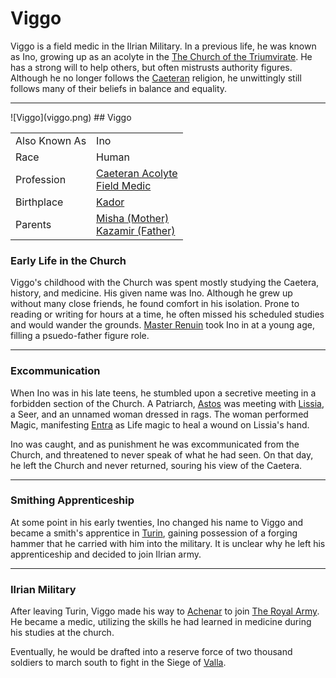 # Viggo

Viggo is a field medic in the Ilrian Military. In a previous life, he was known as Ino, growing up as an acolyte in the [The Church of the Triumvirate](the_church_of_the_triumvirate.md). He has a strong will to help others, but often mistrusts authority figures. Although he no longer follows the [Caeteran](caeteran.md) religion, he unwittingly still follows many of their beliefs in balance and equality.

----

<div markdown="1" class="sidebar">
![Viggo](viggo.png)
## Viggo

|||
|-|-|
| Also Known As | Ino |
| Race  | Human  |
| Profession | [Caeteran Acolyte](caeteran.md) <br> [Field Medic](the_royal_ilrian_military.md) |
| Birthplace | [Kador](kador.md) |
| Parents | [Misha (Mother)](misha.md) <br> [Kazamir (Father)](kazamir.md)|
</div>


### Early Life in the Church
Viggo's childhood with the Church was spent mostly studying the Caetera, history, and medicine. His given name was Ino. Although he grew up without many close friends, he found comfort in his isolation. Prone to reading or writing for hours at a time, he often missed his scheduled studies and would wander the grounds. [Master Renuin](master_renuin.md) took Ino in at a young age, filling a psuedo-father figure role.

----

### Excommunication
When Ino was in his late teens, he stumbled upon a secretive meeting in a forbidden section of the Church. A Patriarch, [Astos](astos.md) was meeting with  [Lissia](lissia.md), a Seer, and an unnamed woman dressed in rags. The woman performed Magic, manifesting [Entra](entra.md) as Life magic to heal a wound on Lissia's hand.

Ino was caught, and as punishment he was excommunicated from the Church, and threatened to never speak of what he had seen. On that day, he left the Church and never returned, souring his view of the Caetera.

-----

### Smithing Apprenticeship
At some point in his early twenties, Ino changed his name to Viggo and became a smith's apprentice in [Turin](turin.md), gaining possession of a forging hammer that he carried with him into the military. It is unclear why he left his apprenticeship and decided to join Ilrian army.

----

### Ilrian Military
After leaving Turin, Viggo made his way to [Achenar](achenar.md) to join [The Royal Army](the_royal_ilrian_military.md). He became a medic, utilizing the skills he had learned in medicine during his studies at the church. 

Eventually, he would be drafted into a reserve force of two thousand soldiers to march south to fight in the Siege of [Valla](valla.md).
